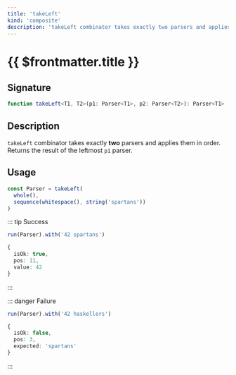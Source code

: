 ```yaml
---
title: 'takeLeft'
kind: 'composite'
description: 'takeLeft combinator takes exactly two parsers and applies them in order. Returns the result of the leftmost parser.'
---
```


# {{ $frontmatter.title }}

## Signature

```ts
function takeLeft<T1, T2>(p1: Parser<T1>, p2: Parser<T2>): Parser<T1>
```

## Description

`takeLeft` combinator takes exactly **two** parsers and applies them in order. Returns the result of the leftmost `p1` parser.

## Usage

```ts
const Parser = takeLeft(
  whole(),
  sequence(whitespace(), string('spartans'))
)
```

::: tip Success
```ts
run(Parser).with('42 spartans')

{
  isOk: true,
  pos: 11,
  value: 42
}
```
:::

::: danger Failure
```ts
run(Parser).with('42 haskellers')

{
  isOk: false,
  pos: 3,
  expected: 'spartans'
}
```
:::
